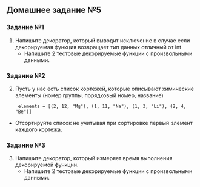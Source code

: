 ## Домашнее задание №5

### Задание №1
1) Напишите декоратор, который выводит исключение в случае если декорируемая функция возвращает тип данных отличный от int
   - Напишите 2 тестовые декорируемые функции с произвольными данными.

### Задание №2
2) Пусть у нас есть список кортежей, которые описывают химические элементы (номер группы, порядковый номер, название)


        elements = [(2, 12, "Mg"), (1, 11, "Na"), (1, 3, "Li"), (2, 4, "Be")]

- Отсортируйте список не учитывая при сортировке первый элемент каждого кортежа.

### Задание №3
3) Напишите декоратор, который измеряет время выполнения декорируемой функции.
   - Напишите 2 тестовые декорируемые функции с произвольными данными.